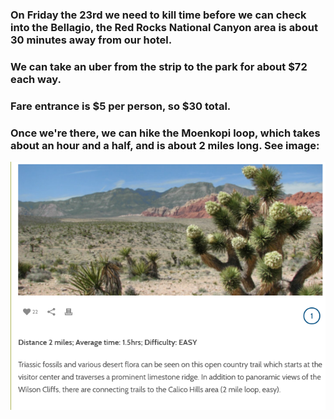 ### On Friday the 23rd we need to kill time before we can check into the Bellagio, the Red Rocks National Canyon area is about 30 minutes away from our hotel.
### We can take an uber from the strip to the park for about $72 each way.
### Fare entrance is $5 per person, so $30 total.
### Once we're there, we can hike the Moenkopi loop, which takes about an hour and a half, and is about 2 miles long. See image:
![moenkopi](https://github.com/jjung759/cs4320-Trip-Project/blob/master/images/redRocksTrail.PNG "Moenkopi trail")
